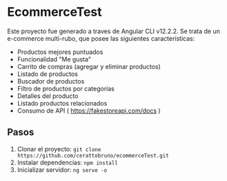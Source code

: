 # EcommerceTest

Este proyecto fue generado a traves de Angular CLI v12.2.2.
Se trata de un e-commerce multi-rubo, que posee las siguientes características:
  - Productos mejores puntuados
  - Funcionalidad "Me gusta"
  - Carrito de compras (agregar y eliminar productos)
  - Listado de productos 
  - Buscador de productos
  - Filtro de productos por categorías
  - Detalles del producto
  - Listado productos relacionados
  - Consumo de API ( https://fakestoreapi.com/docs )

## Pasos

 1. Clonar el proyecto: `git clone https://github.com/cerattobruno/ecommerceTest.git`
 2. Instalar dependencias: `npm install`
 3. Inicializar servidor: `ng serve -o` 
